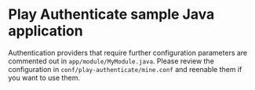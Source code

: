 # Play Authenticate sample Java application

Authentication providers that require further configuration parameters
are commented out in `app/module/MyModule.java`. Please review the configuration
in `conf/play-authenticate/mine.conf` and reenable them if you want to
use them.
